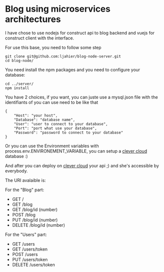 # Blog using microservices architectures
I have chose to use nodejs for construct api to blog backend and vuejs for construct client with the interface.

For use this base, you need to follow some step
```
git clone git@github.com:ljahier/blog-node-server.git
cd blog-node/
```
You need install the npm packages and you need to configure your database:
```
cd ../server/
npm install
```
You have 2 choices, if you want, you can juste use a mysql.json file with the identifiants of you can use  need to be like that
```
{
    "Host":	"your host",
    "Database":	"database name",
    "User":	"user to connect to your database",
    "Port":	"port what use your database",
    "Password":	"password to connect to your database"
}
```
Or you can use the Environment variables with process.env.ENVIRONEMENT_VARIABLE, you can setup a [clever cloud](https://clever-cloud.com) database :)

And after you can deploy on [clever cloud](https://clever-cloud.com) your api ;) and she's accessible by everybody.

The URI avalaible is:

For the "Blog" part:
 - GET /
 - GET /blog
 - GET /blog/id (number)
 - POST /blog
 - PUT /blog/id (number)
 - DELETE /blog/id (number)

For the "Users" part:
 - GET /users
 - GET /users/token
 - POST /users
 - PUT /users/token
 - DELETE /users/token

